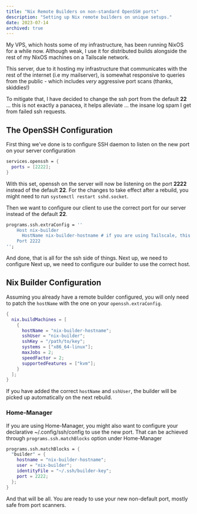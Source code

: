 ```yaml
---
title: "Nix Remote Builders on non-standard OpenSSH ports"
description: "Setting up Nix remote builders on unique setups."
date: 2023-07-14
archived: true
---
```


My VPS, which hosts some of my infrastructure, has been running NixOS for a
while now. Although weak, I use it for distributed builds alongside the rest of
my NixOS machines on a Tailscale network.

This server, due to it hosting my infrastructure that communicates with the rest
of the internet (i.e my mailserver), is somewhat responsive to queries from the
public - which includes _very_ aggressive port scans (thanks, skiddies!)

To mitigate that, I have decided to change the ssh port from the default **22**
... this is not exactly a panacea, it helps alleviate ... the insane log spam I
get from failed ssh requests.

## The OpenSSH Configuration

First thing we've done is to configure SSH daemon to listen on the new port on
your server configuration

```nix
services.openssh = {
  ports = [2222];
}
```

With this set, openssh on the server will now be listening on the port **2222**
instead of the default **22**. For the changes to take effect after a rebuild,
you might need to run `systemctl restart sshd.socket`.

Then we want to configure our client to use the correct port for our server
instead of the default **22**.

```nix
programs.ssh.extraConfig = ''
    Host nix-builder
      HostName nix-builder-hostname # if you are using Tailscale, this can just be the hostname of a device on your Tailscale network
    Port 2222
'';
```

And done, that is all for the ssh side of things. Next up, we need to configure
Next up, we need to configure our builder to use the correct host.

## Nix Builder Configuration

Assuming you already have a remote builder configured, you will only need to
patch the `hostName` with the one on your `openssh.extraConfig`.

```nix
{
  nix.buildMachines = [
    {
      hostName = "nix-builder-hostname";
      sshUser = "nix-builder";
      sshKey = "/path/to/key";
      systems = ["x86_64-linux"];
      maxJobs = 2;
      speedFactor = 2;
      supportedFeatures = ["kvm"];
    }
  ];
}
```

If you have added the correct `hostName` and `sshUser`, the builder will be
picked up automatically on the next rebuild.

### Home-Manager

If you are using Home-Manager, you might also want to configure your declarative
~/.config/ssh/config to use the new port. That can be achieved through
`programs.ssh.matchBlocks` option under Home-Manager

```nix
programs.ssh.matchBlocks = {
  "builder" = {
    hostname = "nix-builder-hostname";
    user = "nix-builder";
    identityFile = "~/.ssh/builder-key";
    port = 2222;
  };
}
```

And that will be all. You are ready to use your new non-default port, mostly
safe from port scanners.
